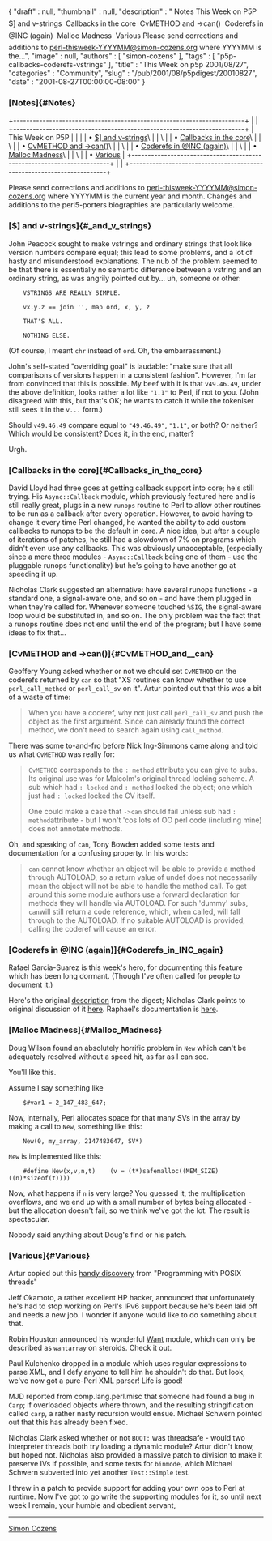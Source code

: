 {
   "draft" : null,
   "thumbnail" : null,
   "description" : " Notes This Week on P5P  $] and v-strings  Callbacks in the core  CvMETHOD and ->can()  Coderefs in @INC (again)  Malloc Madness  Various Please send corrections and additions to perl-thisweek-YYYYMM@simon-cozens.org where YYYYMM is the...",
   "image" : null,
   "authors" : [
      "simon-cozens"
   ],
   "tags" : [
      "p5p-callbacks-coderefs-vstrings"
   ],
   "title" : "This Week on p5p 2001/08/27",
   "categories" : "Community",
   "slug" : "/pub/2001/08/p5pdigest/20010827",
   "date" : "2001-08-27T00:00:00-08:00"
}





### [Notes]{#Notes}

+-----------------------------------------------------------------------+
|                                                                       |
+-----------------------------------------------------------------------+
| This Week on P5P                                                      |
|                                                                       |
| • [\$\] and v-strings](#_and_v_strings)\                              |
| \                                                                     |
| • [Callbacks in the core](#Callbacks_in_the_core)\                    |
| \                                                                     |
| • [CvMETHOD and -&gt;can()](#CvMETHOD_and__can)\                      |
| \                                                                     |
| • [Coderefs in @INC (again)](#Coderefs_in_INC_again)\                 |
| \                                                                     |
| • [Malloc Madness](#Malloc_Madness)\                                  |
| \                                                                     |
| • [Various](#Various)                                                 |
+-----------------------------------------------------------------------+
|                                                                       |
+-----------------------------------------------------------------------+

Please send corrections and additions to
perl-thisweek-YYYYMM@simon-cozens.org where YYYYMM is the current year
and month. Changes and additions to the perl5-porters biographies are
particularly welcome.

### [\$\] and v-strings]{#_and_v_strings}

John Peacock sought to make vstrings and ordinary strings that look like
version numbers compare equal; this lead to some problems, and a lot of
hasty and misunderstood explanations. The nub of the problem seemed to
be that there is essentially no semantic difference between a vstring
and an ordinary string, as was angrily pointed out by... uh, someone or
other:


        VSTRINGS ARE REALLY SIMPLE.

        vx.y.z == join '', map ord, x, y, z

        THAT'S ALL.

        NOTHING ELSE.

(Of course, I meant `chr` instead of `ord`. Oh, the embarrassment.)

John's self-stated "overriding goal" is laudable: "make sure that all
comparisons of versions happen in a consistent fashion". However, I'm
far from convinced that this is possible. My beef with it is that
`v49.46.49`, under the above definition, looks rather a lot like `"1.1"`
to Perl, if not to you. (John disagreed with this, but that's OK; he
wants to catch it while the tokeniser still sees it in the `v...` form.)

Should `v49.46.49` compare equal to `"49.46.49"`, `"1.1"`, or both? Or
neither? Which would be consistent? Does it, in the end, matter?

Urgh.

### [Callbacks in the core]{#Callbacks_in_the_core}

David Lloyd had three goes at getting callback support into core; he's
still trying. His `Async::Callback` module, which previously featured
here and is still really great, plugs in a new `runops` routine to Perl
to allow other routines to be run as a callback after every operation.
However, to avoid having to change it every time Perl changed, he wanted
the ability to add custom callbacks to runops to be the default in core.
A nice idea, but after a couple of iterations of patches, he still had a
slowdown of 7% on programs which didn't even use any callbacks. This was
obviously unacceptable, (especially since a mere three modules -
`Async::Callback` being one of them - use the pluggable runops
functionality) but he's going to have another go at speeding it up.

Nicholas Clark suggested an alternative: have several runops functions -
a standard one, a signal-aware one, and so on - and have them plugged in
when they're called for. Whenever someone touched `%SIG`, the
signal-aware loop would be substituted in, and so on. The only problem
was the fact that a runops routine does not end until the end of the
program; but I have some ideas to fix that...

### [CvMETHOD and -&gt;can()]{#CvMETHOD_and__can}

Geoffery Young asked whether or not we should set `CvMETHOD` on the
coderefs returned by `can` so that "XS routines can know whether to use
`perl_call_method` or `perl_call_sv` on it". Artur pointed out that this
was a bit of a waste of time:

> When you have a coderef, why not just call `perl_call_sv` and push the
> object as the first argument. Since can already found the correct
> method, we don't need to search again using `call_method`.

There was some to-and-fro before Nick Ing-Simmons came along and told us
what `CvMETHOD` was really for:

> `CvMETHOD` corresponds to the `: method` attribute you can give to
> subs. Its original use was for Malcolm's original thread locking
> scheme. A sub which had `: locked` and `: method` locked the object;
> one which just had `: locked` locked the CV itself.
>
> One could make a case that `->can` should fail unless sub had
> `: method`attribute - but I won't 'cos lots of OO perl code (including
> mine) does not annotate methods.

Oh, and speaking of `can`, Tony Bowden added some tests and
documentation for a confusing property. In his words:

> `can` cannot know whether an object will be able to provide a method
> through AUTOLOAD, so a return value of undef does not necessarily mean
> the object will not be able to handle the method call. To get around
> this some module authors use a forward declaration for methods they
> will handle via AUTOLOAD. For such 'dummy' subs, `can`will still
> return a code reference, which, when called, will fall through to the
> AUTOLOAD. If no suitable AUTOLOAD is provided, calling the coderef
> will cause an error.

### [Coderefs in @INC (again)]{#Coderefs_in_INC_again}

Rafael Garcia-Suarez is this week's hero, for documenting this feature
which has been long dormant. (Though I've often called for people to
document it.)

Here's the original
[description](/pub/a/2001/03/p5pdigest/THISWEEK-20010305.html#Coderef_INC)
from the digest; Nicholas Clark points to original discussion of it
[here](http://www.xray.mpe.mpg.de/mailing-lists/perl5-porters/2001-02/msg01780.html).
Raphael's documentation is
[here](http://www.xray.mpe.mpg.de/mailing-lists/perl5-porters/2001-08/msg01343.html).

### [Malloc Madness]{#Malloc_Madness}

Doug Wilson found an absolutely horrific problem in `New` which can't be
adequately resolved without a speed hit, as far as I can see.

You'll like this.

Assume I say something like


        $#var1 = 2_147_483_647;

Now, internally, Perl allocates space for that many SVs in the array by
making a call to `New`, something like this:


        New(0, my_array, 2147483647, SV*)

`New` is implemented like this:


        #define New(x,v,n,t)    (v = (t*)safemalloc((MEM_SIZE)((n)*sizeof(t))))

Now, what happens if `n` is very large? You guessed it, the
multiplication overflows, and we end up with a small number of bytes
being allocated - but the allocation doesn't fail, so we think we've got
the lot. The result is spectacular.

Nobody said anything about Doug's find or his patch.

### [Various]{#Various}

Artur copied out this [handy
discovery](http://www.xray.mpe.mpg.de/mailing-lists/perl5-porters/2001-08/msg01225.html)
from "Programming with POSIX threads"

Jeff Okamoto, a rather excellent HP hacker, announced that unfortunately
he's had to stop working on Perl's IPv6 support because he's been laid
off and needs a new job. I wonder if anyone would like to do something
about that.

Robin Houston announced his wonderful
[Want](http://search.cpan.org/doc/ROBIN/Want-0.04/Want.pm) module, which
can only be described as `wantarray` on steroids. Check it out.

Paul Kulchenko dropped in a module which uses regular expressions to
parse XML, and I defy anyone to tell him he shouldn't do that. But look,
we've now got a pure-Perl XML parser! Life is good!

MJD reported from comp.lang.perl.misc that someone had found a bug in
`Carp`; if overloaded objects where thrown, and the resulting
stringification called `carp`, a rather nasty recursion would ensue.
Michael Schwern pointed out that this has already been fixed.

Nicholas Clark asked whether or not `BOOT:` was threadsafe - would two
interpreter threads both try loading a dynamic module? Artur didn't
know, but hoped not. Nicholas also provided a massive patch to division
to make it preserve IVs if possible, and some tests for `binmode`, which
Michael Schwern subverted into yet another `Test::Simple` test.

I threw in a patch to provide support for adding your own ops to Perl at
runtime. Now I've got to go write the supporting modules for it, so
until next week I remain, your humble and obedient servant,

------------------------------------------------------------------------

[Simon Cozens](mailto:simon.co.uk)


